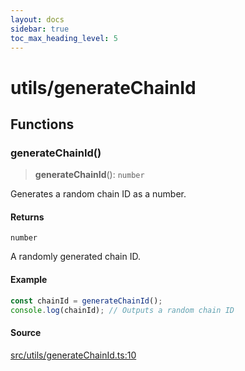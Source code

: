 ```yaml
---
layout: docs
sidebar: true
toc_max_heading_level: 5
---
```


# utils/generateChainId

## Functions

### generateChainId()

> **generateChainId**(): `number`

Generates a random chain ID as a number.

#### Returns

`number`

A randomly generated chain ID.

#### Example

```ts
const chainId = generateChainId();
console.log(chainId); // Outputs a random chain ID
```

#### Source

[src/utils/generateChainId.ts:10](https://github.com/anegg0/arbitrum-orbit-sdk/blob/1aa2030374f41bb1bf01834ef0c05d2e6663f5e5/src/utils/generateChainId.ts#L10)
